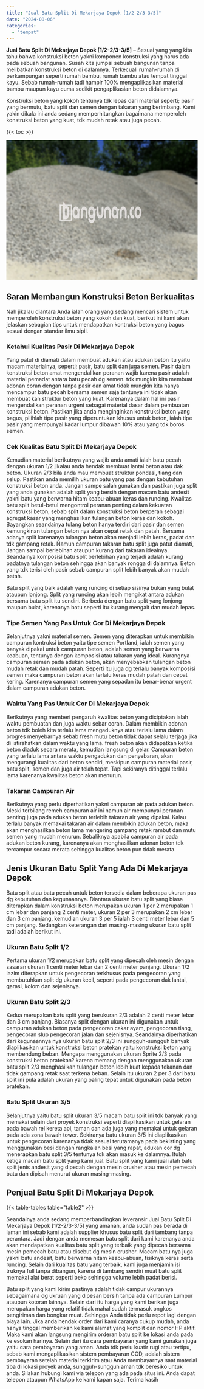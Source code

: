 ```yaml
---
title: "Jual Batu Split Di Mekarjaya Depok [1/2-2/3-3/5]"
date: "2024-08-06"
categories: 
  - "tempat"
---
```


**Jual Batu Split Di Mekarjaya Depok \[1/2-2/3-3/5\]** – Sesuai yang yang kita tahu bahwa konstruksi beton yakni komponen konstruksi yang harus ada pada sebuah bangunan. Susah kita jumpai sebuah bangunan tanpa melibatkan konstruksi beton di dalamnya. Terkecuali rumah-rumah di perkampungan seperti rumah bambu, rumah bambu atau tempat tinggal kayu. Sebab rumah-rumah tadi hampir 100% mengaplikasikan material bambu maupun kayu cuma sedikit pengaplikasian beton didalamnya.

Konstruksi beton yang kokoh tentunya tdk lepas dari material seperti; pasir yang bermutu, batu split dan semen dengan takaran yang berimbang. Kami yakin dikala ini anda sedang memperhitungkan bagaimana memperoleh konstruksi beton yang kuat, tdk mudah retak atau juga pecah.

{{< toc >}}

![Jual Batu Split Di Mekarjaya Depok [1/2-2/3-3/5]](/images/jual-batu-split-03.png)

## Saran Membangun Konstruksi Beton Berkualitas

Nah jikalau diantara Anda ialah orang yang sedang mencari sistem untuk memperoleh konstruksi beton yang kokoh dan kuat, berikut ini kami akan jelaskan sebagian tips untuk mendapatkan kontruksi beton yang bagus sesuai dengan standar ilmu sipil.

### Ketahui Kualitas Pasir Di Mekarjaya Depok

Yang patut di diamati dalam membuat adukan atau adukan beton itu yaitu macam materialnya, seperti; pasir, batu split dan juga semen. Pasir dalam konstruksi beton amat mengendalikan peranan wajib karena pasir adalah material pemadat antara batu pecah dg semen. tdk mungkin kita membuat adonan coran dengan tanpa pasir dan amat tidak mungkin kita hanya mencampur batu pecah bersama semen saja tentunya ini tidak akan membuat kan struktur beton yang kuat. Karenanya dalam hal ini pasir mengendalikan peranan urgent sebagai material dasar dalam pembuatan konstruksi beton. Pastikan jika anda menginginkan konstruksi beton yang bagus, pilihlah tipe pasir yang diperuntukan khusus untuk beton, ialah tipe pasir yang mempunyai kadar lumpur dibawah 10% atau yang tdk boros semen.

### Cek Kualitas Batu Split Di Mekarjaya Depok

Kemudian material berikutnya yang wajib anda amati ialah batu pecah dengan ukuran 1/2 jikalau anda hendak membuat lantai beton atau dak beton. Ukuran 2/3 bila anda mau membuat struktur pondasi, tiang dan selup. Pastikan anda memilih ukuran batu yang pas dengan kebutuhan konstruksi beton anda. Jangan sampe salah gunakan dan pastikan juga split yang anda gunakan adalah split yang bersih dengan macam batu andesit yakni batu yang berwarna hitam keabu-abuan keras dan runcing. Kwalitas batu split betul-betul mengontrol peranan penting dalam kekuatan konstruksi beton, sebab split dalam konstruksi beton berperan sebagai agregat kasar yang menghasilkan tulangan beton keras dan kokoh. Bayangkan seandainya tulang beton hanya terdiri dari pasir dan semen kemungkinan tulangan beton nya akan cepat retak dan patah. Bersama adanya split karenanya tulangan beton akan menjadi lebih keras, padat dan tdk gampang retak. Namun campuran takaran batu split juga patut diamati, Jangan sampai berlebihan ataupun kurang dari takaran idealnya. Seandainya komposisi batu split berlebihan yang terjadi adalah kurang padatnya tulangan beton sehingga akan banyak rongga di dalamnya. Beton yang tdk terisi oleh pasir sebab campuran split lebih banyak akan mudah patah.

Batu split yang baik adalah yang runcing di setiap sisinya bukan yang bulat ataupun lonjong. Split yang runcing akan lebih mengikat antara adukan bersama batu split itu sendiri. Berbeda dengan batu split yang lonjong maupun bulat, karenanya batu seperti itu kurang mengait dan mudah lepas.

### Tipe Semen Yang Pas Untuk Cor Di Mekarjaya Depok

Selanjutnya yakni material semen. Semen yang diterapkan untuk membikin campuran kontruksi beton yaitu tipe semen Portland, ialah semen yang banyak dipakai untuk campuran beton, adalah semen yang berwarna keabuan, tentunya dengan komposisi atau takaran yang ideal. Kurangnya campuran semen pada adukan beton, akan menyebabkan tulangan beton mudah retak dan mudah patah. Seperti itu juga dg terlalu banyak komposisi semen maka campuran beton akan terlalu keras mudah patah dan cepat kering. Karenanya campuran semen yang sepadan itu benar-benar urgent dalam campuran adukan beton.

### Waktu Yang Pas Untuk Cor Di Mekarjaya Depok

Berikutnya yang memberi pengaruh kwalitas beton yang diciptakan ialah waktu pembuatan dan juga waktu sebar coran. Dalam membikin adonan beton tdk boleh kita terlalu lama mengaduknya atau terlalu lama dalam progres menyebarnya sebab fresh mutu beton tidak dapat selalu terjaga jika di istirahatkan dalam waktu yang lama. fresh beton akan didapatkan ketika beton diaduk secara merata, kemudian langsung di gelar. Campuran beton yang terlalu lama antara waktu pengadukan dan penyebaran, akan mengurangi kualitas dari beton sendiri, meskipun campuran material pasir, batu split, semen dan juga air telah tepat. Tapi sekiranya ditinggal terlalu lama karenanya kwalitas beton akan menurun.

### Takaran Campuran Air

Berikutnya yang perlu diperhatikan yakni campuran air pada adukan beton. Meski terbilang remeh campuran air ini namun air mempunyai peranan penting juga pada adukan beton terlebih takaran air yang dipakai. Kalau terlalu banyak memakai takaran air dalam membikin adukan beton, maka akan menghasilkan beton lama mengering gampang retak rambut dan mutu semen yang mudah menurun. Sebaliknya apabila campuran air pada adukan beton kurang, karenanya akan menghasilkan adonan beton tdk tercampur secara merata sehingga kualitas beton pun tidak merata.

## Jenis Ukuran Batu Split Yang Ada Di Mekarjaya Depok

Batu split atau batu pecah untuk beton tersedia dalam beberapa ukuran pas dg kebutuhan dan kegunaannya. Diantara ukuran batu split yang biasa diterapkan dalam konstruksi beton merupakan ukuran 1 per 2 merupakan 1 cm lebar dan panjang 2 centi meter, ukuran 2 per 3 merupakan 2 cm lebar dan 3 cm panjang, kemudian ukuran 3 per 5 ialah 3 centi meter lebar dan 5 cm panjang. Sedangkan keterangan dari masing-masing ukuran batu split tadi adalah berikut ini.

### Ukuran Batu Split 1/2

Pertama ukuran 1/2 merupakan batu split yang dipecah oleh mesin dengan sasaran ukuran 1 centi meter lebar dan 2 centi meter panjang. Ukuran 1/2 lazim diterapkan untuk pengecoran terkhusus pada pengecoran yang membutuhkan split dg ukuran kecil, seperti pada pengecoran dak lantai, garasi, kolom dan sejenisnya.

### Ukuran Batu Split 2/3

Kedua merupakan batu split yang berukuran 2/3 adalah 2 centi meter lebar dan 3 cm panjang. Biasanya split dengan ukuran ini digunakan untuk campuran adukan beton pada pengecoran cakar ayam, pengecoran tiang, pengecoran slup pengecoran jalan dan sejenisnya. Seandainya diperhatikan dari kegunaannya nya ukuran batu split 2/3 ini sungguh-sungguh banyak diaplikasikan untuk konstruksi beton pratekan yaitu konstruksi beton yang membendung beban. Mengapa menggunakan ukuran Sprite 2/3 pada konstruksi beton pratekan? karena memang dengan menggunakan ukuran batu split 2/3 menghasilkan tulangan beton lebih kuat kepada tekanan dan tidak gampang retak saat terkena beban. Selain itu ukuran 2 per 3 dari batu split ini pula adalah ukuran yang paling tepat untuk digunakan pada beton pratekan.

### Batu Split Ukuran 3/5

Selanjutnya yaitu batu split ukuran 3/5 macam batu split ini tdk banyak yang memakai selain dari proyek konstruksi seperti diaplikasikan untuk gelaran pada bawah rel kereta api, taman dan ada juga yang memakai untuk gelaran pada ada zona bawah tower. Sekiranya batu ukuran 3/5 ini diaplikasikan untuk pengecoran karenanya tidak sesuai terutamanya pada bekisting yang menggunakan besi dengan rangkaian besi yang rapat, adukan cor dg menerapkan batu split 3/5 tentunya tdk akan masuk ke dalamnya. Itulah ketiga macam batu split yang kami jual. Batu split yang kami jual ialah batu split jenis andesit yang dipecah dengan mesin crusher atau mesin pemecah batu dan dipisah menurut ukuran masing-masing.

## Penjual Batu Split Di Mekarjaya Depok

{{< table-tables table="table2" >}}

Seandainya anda sedang memperbandingkan leveransir Jual Batu Split Di Mekarjaya Depok \[1/2-2/3-3/5\] yang amanah, anda sudah pas berada di laman ini sebab kami adalah supplier khusus batu split dari tambang tanpa perantara. Jadi dengan anda memesan batu split dari kami karenanya anda akan mendapatkan kualitas batu split yang terbaik yang dipecah bersama mesin pemecah batu atau disebut dg mesin crusher. Macam batu nya juga yakni batu andesit, batu berwarna hitam keabu-abuan, fisiknya keras serta runcing. Selain dari kualitas batu yang terbaik, kami juga menjamin isi truknya full tanpa dibangun, karena di tambang sendiri muat batu split memakai alat berat seperti beko sehingga volume lebih padat berisi.

Batu split yang kami kirim pastinya adalah tidak campur ukurannya sebagaimana dg ukruan yang dipesan bersih tanpa ada campuran Lumpur ataupun kotoran lainnya. Selain dari itu harga yang kami berikan juga merupakan harga yang relatif tidak mahal sudah termasuk ongkos pengiriman dan bongkar muat. Sehingga Anda tidak perlu repot lagi dengan biaya lain. Jika anda hendak order dari kami caranya cukup mudah, anda hanya tinggal memberikan ke kami alamat yang komplit dan nomor HP aktif. Maka kami akan langsung mengirim orderan batu split ke lokasi anda pada ke esokan harinya. Selain dari itu cara pembayaran yang kami gunakan juga yaitu cara pembayaran yang aman. Anda tdk perlu kuatir rugi atau tertipu, sebab kami mengaplikasikan sistem pembayaran COD, adalah sistem pembayaran setelah material terkirim atau Anda membayarnya saat material tiba di lokasi proyek anda, sungguh-sungguh aman tdk beresiko untuk anda. Silakan hubungi kami via telepon yang ada pada situs ini. Anda dapat telepon ataupun WhatsApp ke kami kapan saja. Terima kasih

